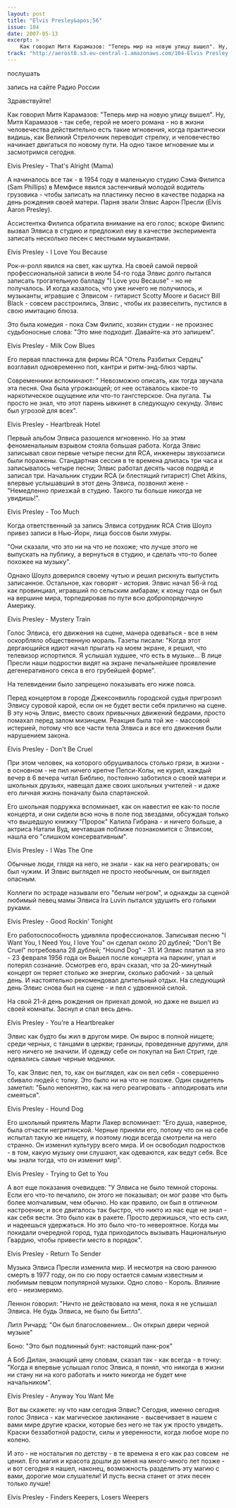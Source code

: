 ```yaml
---
layout: post
title: "Elvis Presley&apos;56"
issue: 104
date: 2007-05-13
excerpt: >
    Как говорил Митя Карамазов: "Теперь мир на новую улицу вышел". Ну, Митя Карамазов - так себе, герой не моего романа - но в жизни человечества действительно есть такие мгновения, когда практически видишь, как Великий Стрелочник переводит стрелку, и человечество начинает двигаться по новому пути. На одно такое мгновение мы и засмотримся сегодня.
track: "http://aerost8.s3.eu-central-1.amazonaws.com/104-Elvis Presley'56.mp3"
---
```


послушать

запись на сайте Радио России

Здравствуйте!

Как говорил Митя Карамазов: "Теперь мир на новую улицу вышел". Ну, Митя Карамазов - так себе, герой не моего романа - но в жизни человечества действительно есть такие мгновения, когда практически видишь, как Великий Стрелочник переводит стрелку, и человечество начинает двигаться по новому пути. На одно такое мгновение мы и засмотримся сегодня.

Elvis Presley - That's Alright (Mama)

А начиналось все так - в 1954 году в маленькую студию Сэма Филипса (Sam Phillips) в Мемфисе явился застенчивый молодой водитель грузовика - чтобы записать на пластинку песню в качестве подарка на день рождения своей матери. Парня звали Элвис Аарон Пресли (Elvis Aaron Presley).

Ассистентка Филипса обратила внимание на его голос; вскоре Филипс вызвал Элвиса в студию и предложил ему в качестве эксперимента записать несколько песен с местными музыкантами.

Elvis Presley - I Love You Because

Рок-н-ролл явился на свет, как шутка. На своей самой первой профессиональной записи в июле 54-го года Элвис долго пытался записать трогательную балладу "I Love you Because" - но не получалось. И когда казалось, что уже ничего не получилось, и музыканты, игравшие с Элвисом - гитарист Scotty Moore и басист Bill Black - совсем расстроились, Элвис , чтобы их развеселить, пустился в свою имитацию блюза.

Это была комедия - пока Сэм Филипс, хозяин студии - не произнес судьбоносные слова: "Это мне подходит. Давайте-ка это запишем".

Elvis Presley - Milk Cow Blues

Его первая пластинка для фирмы RCA "Отель Разбитых Сердец" возглавил одновременно поп, кантри и ритм-энд-блюз чарты.

Современники вспоминают: " Невозможно описать, как тогда звучала эта песня. Она была угрожающей; от нее оставалось какое-то наркотическое ощущение или что-то гангстерское. Она пугала. Ты просто не знал, что этот парень ывкинет в следующую секунду. Элвис был угрозой для всех".

Elvis Presley - Heartbreak Hotel

Первый альбом Элвиса разошелся мгновенно. Но за этим феноменальным взрывом стояла большая работа. Когда Элвис записывал свои первые четыре песни для RCA, инженеры звукозаписи были поражены. Стандартная сессия в те времена длилась три часа и записывалось четыре песни; Элвис работал десять часов подряд и записал три. Начальник студии RCA (и блестящий гитарист) Chet Atkins, впервые услышавший в этот день Элвиса, позвонил жене - "Немедленно приезжай в студию. Такого ты больше никогда не увидишь!".

Elvis Presley - Too Much

Когда ответственный за запись Элвиса сотрудник RCA Стив Шоулз привез записи в Нью-Йорк, лица боссов были хмуры.

"Они сказали, что это ни на что не похоже; что лучше этого не выпускать на публику, а вернуться в студию, и сделать что-то более похожее на музыку".

Однако Шоулз доверился своему чутью и решил рискнуть выпустить записанное. Остальное, как говорят - история. Элвис начал 56-й год как провинциал, игравший по сельским амбарам; к концу года он был на вершине мира, торпедировав по пути всю добропорядочную Америку.

Elvis Presley - Mystery Train

Голос Элвиса, его движения на сцене, манера одеваться - все в нем оскорбляло общественную мораль. Газеты писали: "Когда этот дергающийся идиот начал прыгать на моем экране, я решил, что телевизор испортился. Я услышал худшее, что есть в музыке... В лице Пресли наши подростки видят на экране печальнейшее проявление дегенеративного секса в его грубейшей форме".

На телевидении было запрещено показывать его ниже пояса.

Перед концертом в городе Джексонвилль городской судья пригрозил Элвису суровой карой, если он не будет вести себя прилично на сцене. В эту ночь Элвис, вместо своих привычных движений бедрами, просто помахал перед залом мизинцем. Реакция была той же - массовой истерией, потому что все части тела Элвиса и все его движения были нарушением закона.

Elvis Presley - Don't Be Cruel

При этом человек, на которого обрушивалось столько грязи, в жизни - в основном - не пил ничего крепче Пепси-Колы, не курил, каждый вечер в 6 вечера читал Библию, постоянно заботился о своей матери и школьных друзьях, навещал даже своих школьных учителей - и даже его личная жизнь поначалу была спартанской.

Его школьная подружка вспоминает, как он навестил ее как-то после концерта, и они сидели всю ночь в поле под звездами, обсуждая только что вышедшую книжку "Пророк" Калила Гибрана - и ничего больше, а актриса Натали Вуд, мечтавшая поближе познакомится с Элвисом, нашла его "слишком консервативным".

Elvis Presley - I Was The One

Обычные люди, глядя на него, не знали - как на него реагировать; он был чужим. И Элвис выглядел не просто необычным, он выглядел опасным.

Коллеги по эстраде называли его "белым негром", и однажды за сценой любимый певец мамы Элвиса Ira Luvin пытался удушить его голыми руками.

Elvis Presley - Good Rockin' Tonight

Его работоспособность удивляла профессионалов. Записывая песню "I Want You, I Need You, I love You" он сделал около 20 дублей; "Don't Be Cruel" потребовала 28 дублей; "Hound Dog" - 31. И Элвис платил за это - 23 февраля 1956 года он Вышел после концерта на паркинг, упал и потерял сознание. Осмотрев его, врач сказал, что за 20-минутный концерт он теряет столько же энергии, сколько рабочий - за целый день. И настоятельно рекомендовал длительный отдых. На следующий день Элвис снова был на сцене - и пел с удвоенной силой.

На свой 21-й день рождения он приехал домой, но даже не вышел из своей комнаты. Заснул и спал весь день.

Elvis Presley - You're a Heartbreaker

Элвис как будто бы жил в другом мире. Он вырос в полной нищете; среди черных, с танцами в церкви; границы, проведенные другими, для него ничего не значили. И одежду себе он покупал на Бил Стрит, где одевались самые черные модники.

То, как Элвис пел, то, как он выглядел, как он вел себя - совершенно сбивало людей с толку. Это было ни на что не похоже. Один свидетель заметил: "Было непонятно, как на него реагировать - аплодировать или смеяться".

Elvis Presley - Hound Dog

Его школьный приятель Марти Лакер вспоминает: "Его душа, наверное, была отчасти негритянской. Черные приняли его, потому что он на себе испытал такую же нищету, и поэтому люди всегда смотрели на него странно. Он изменил культуру всего мира. И он освободил подростков - в том, какую музыку они слушают, как одеваются, как ведут себя. Все мы знали тогда, что он изменит мир".

Elvis Presley - Trying to Get to You

А вот еще показания очевидцев: "У Элвиса не было темной стороны. Если его что-то печалило, он этого не показывал; он мог разве что быть более молчаливым, чем обычно. Но как правило, он был в отличном настроении; и все двигалось так быстро, что никто из нас еще не знал - как себя вести. Это было как в ракете. Просто держишься, что есть сил, и надеешься удержаться. Но это было что-то невероятное. Когда мы покидали очередной город, туда приходилось вызывать Национальную Гвардию, чтобы привести место в порядок".

Elvis Presley - Return To Sender

Музыка Элвиса Пресли изменила мир. И несмотря на свою раннюю смерть в 1977 году, он по сю пору остается самым известным и любимым певцом популярной музыки. Одно слово - Король. Влияние его - неизмеримо.

Леннон говорил: "Ничто не действовало на меня, пока я не услышал Элвиса. Не будь Элвиса, не было бы Битлз".

Литл Ричард: "Он был благословением... Он открыл двери черной музыке"

Боно: "Это был подлинный бунт: настоящий панк-рок"

А Боб Дилан, знающий цену словам, сказал так - как всегда - в точку: "Когда я впервые услышал голос Элвиса, я понял, что никогда в жизни ни стану ни на кого работать и никто никогда не будет мне начальником".

Elvis Presley - Anyway You Want Me

Вот вы скажете: ну что нам сегодня Элвис? Сегодня, именно сегодня голос Элвиса - как магическое заклинание - высвечивает в нашем с вами мире другие краски, которые без него не так уж просто увидеть. Краски беззаботной радости, силы и уверенности, когда любое море по колено.

И это - не ностальгия по детству - в те времена я его как раз совсем  не ценил. Его магия и красота дошли до меня на много-много лет позже - и вот сегодня я нашел, наконец, возможность разделить эту магию с вами, дорогие мои слушатели! И пусть весна станет от этих песен только лучше!

Elvis Presley - Finders Keepers, Losers Weepers
